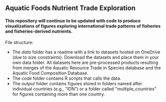 ## Aquatic Foods Nutrient Trade Exploration

#### This repository will continue to be updated with code to produce visualizations of figures exploring international trade patterns of fisheries and fisheries-derived nutrients.

File structure:
- The _data_ folder has a readme with a link to datasets hosted on OneDrive (due to size constraints). Download the datasets and place them in your own data folder. All datasets here are pre-processed products resulting from merges of the Aquatic Resource Trade in Species database and the Aquatic Food Composition Database.
- The _code_ folder contains R scripts that calls the data.
- The _output_ folder contains figures stored in folders named after individual countries (e.g., "IDN") or a folder called "multiple_countries" for figures containing more than one country.
